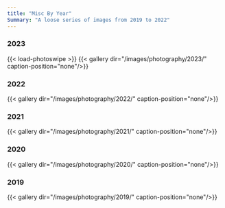 ```yaml
---
title: "Misc By Year"
Summary: "A loose series of images from 2019 to 2022"
---
```

### 2023
{{< load-photoswipe >}}
{{< gallery dir="/images/photography/2023/" caption-position="none"/>}}
### 2022
{{< gallery dir="/images/photography/2022/" caption-position="none"/>}}
### 2021
{{< gallery dir="/images/photography/2021/" caption-position="none"/>}}
### 2020
{{< gallery dir="/images/photography/2020/" caption-position="none"/>}}
### 2019
{{< gallery dir="/images/photography/2019/" caption-position="none"/>}}